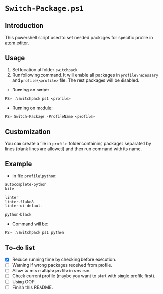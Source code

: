 # `Switch-Package.ps1`

## Introduction

This powershell script used to set needed packages for specific profile in [atom editor](http://atom.io/).

## Usage

1. Set location at folder `switchpack`
2. Run following command. It will enable all packages in `profile\necessary` and `profile\<profile>` file. The rest packages will be disabled.

* Running on script:

``` shell
PS> .\switchpack.ps1 <profile>
```

* Running on module:

```shell
PS> Switch-Package -ProfileName <profile>
```

## Customization

You can create a file in `profile` folder containing packages separated by lines (blank lines are allowed) and then run command with its name.

## Example

- In file `profile\python`:

``` text
autocomplete-python
kite

linter
linter-flake8
linter-ui-default

python-black
```

- Command will be:

``` shell
PS> .\switchpack.ps1 python
```

## To-do list

- [x] Reduce running time by checking before execution.
- [ ] Warning if wrong packages received from profile.
- [ ] Allow to mix multiple profile in one run.
- [ ] Check current profile (maybe you want to start with single profile first).
- [ ] Using OOP.
- [ ] Finish this README.
